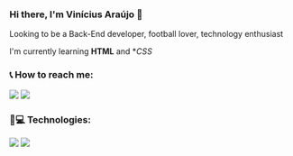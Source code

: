 ### Hi there, I'm Vinícius Araújo 👋

Looking to be a Back-End developer, football lover, technology enthusiast


I'm currently learning **HTML** and **CSS* 
<!--
**vinnizo/vinnizo** is a ✨ _special_ ✨ repository because its `README.md` (this file) appears on your GitHub profile.

Here are some ideas to get you started:

- 🔭 I’m currently working on ...
- 🌱 I’m currently learning ...
- 👯 I’m looking to collaborate on ...
- 🤔 I’m looking for help with ...
- 💬 Ask me about ...
- 📫 How to reach me: ...
- 😄 Pronouns: ...
- ⚡ Fun fact: ...
-->

### 📞 How to reach me:
[<img src="https://img.shields.io/badge/Linkedin-%230077B5.svg?&style=flat-square&logo=linkedin&logoColor=white"/>](https://www.linkedin.com/in/vinicius-am/) 
[<img src="https://img.shields.io/badge/Instagram-%23E4405F.svg?&style=flat-square&logo=instagram&logoColor=white">](https://www.instagram.com/vinnizo/)


### 🚀💻 Technologies:
[<img src="https://img.shields.io/badge/HTML5-important.svg?&style=flat-square&logo=html5&logoColor=white"/>](#)
[<img src="https://img.shields.io/badge/CSS3-blueviolet.svg?&style=flat-square&logo=css3&logoColor=white"/>](#)
